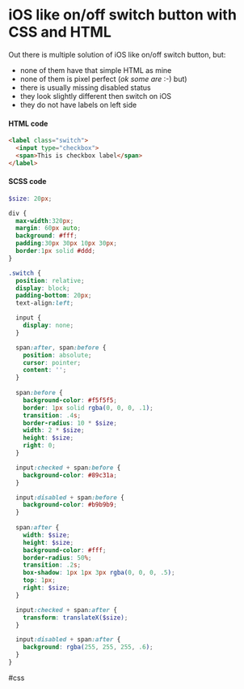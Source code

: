 # iOS like on/off switch button with CSS and HTML

Out there is multiple solution of iOS like on/off switch button, but:

* none of them have that simple HTML as mine
* none of them is pixel perfect (*ok some are* :-) but)
* there is usually missing disabled status
* they look slightly different then switch on iOS
* they do not have labels on left side

<script async src="//jsfiddle.net/OzzyCzech/1rmfho78/embed/result,html,css/dark/"></script>

#### HTML code

```html
<label class="switch">
  <input type="checkbox">
  <span>This is checkbox label</span>
</label>
```

#### SCSS code

```scss
$size: 20px;

div {
  max-width:320px;
  margin: 60px auto;
  background: #fff;
  padding:30px 30px 10px 30px;
  border:1px solid #ddd;
}

.switch {
  position: relative;
  display: block;
  padding-bottom: 20px;
  text-align:left;

  input {
    display: none;
  }

  span:after, span:before {
    position: absolute;
    cursor: pointer;
    content: '';
  }
  
  span:before {
    background-color: #f5f5f5;
    border: 1px solid rgba(0, 0, 0, .1);
    transition: .4s;
    border-radius: 10 * $size;
    width: 2 * $size;
    height: $size;
    right: 0;
  }

  input:checked + span:before {
    background-color: #89c31a;
  }

  input:disabled + span:before {
    background-color: #b9b9b9;
  }
  
  span:after {
    width: $size;
    height: $size;
    background-color: #fff;
    border-radius: 50%;
    transition: .2s;
    box-shadow: 1px 1px 3px rgba(0, 0, 0, .5);
    top: 1px;
    right: $size;
  }

  input:checked + span:after {
    transform: translateX($size);
  }

  input:disabled + span:after {
    background: rgba(255, 255, 255, .6);
  }
}
```

#css 